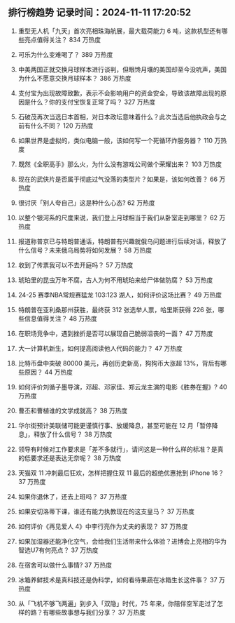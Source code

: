 
## 排行榜趋势 记录时间：2024-11-11 17:20:52
  
  1. 重型无人机「九天」首次亮相珠海航展，最大载荷能力 6 吨，这款机型还有哪些亮点值得关注？ 834 万热度
    
  2. 可乐为什么变难喝了？ 389 万热度
    
  3. 中美两国正就交换月球样本进行谈判，但眼馋月壤的美国却至今没吭声，美国为什么不愿意交换月球样本？ 386 万热度
    
  4. 支付宝为出现故障致歉，表示不会影响用户的资金安全，导致该故障出现的原因是什么？你的支付宝恢复正常了吗？ 327 万热度
    
  5. 石破茂再次当选日本首相，对日本政坛意味着什么？此次当选后他执政会与之前有什么不同？ 120 万热度
    
  6. 如果世界是虚拟的，类似电脑一般，该如何写一个死循环炸服务器？ 110 万热度
    
  7. 既然《全职高手》那么火，为什么没有游戏公司做个荣耀出来？ 103 万热度
    
  8. 现在的武侠片是否属于彻底过气没落的类型片？如果是，该如何改善？ 66 万热度
    
  9. 很讨厌「别人夸自己」这是种什么心态? 62 万热度
    
  10. 以整个银河系的尺度来说，我们登上月球相当于我们从卧室走到哪里？ 62 万热度
    
  11. 报道称普京已与特朗普通话，特朗普有兴趣就俄乌问题进行后续对话，释放了什么信号？未来俄乌局势将如何发展？ 58 万热度
    
  12. 收到了传票我可以不去开庭吗？ 57 万热度
    
  13. 琥珀里的昆虫万年不腐，古人为何不用琥珀来给尸体做防腐？ 53 万热度
    
  14. 24-25 赛季NBA常规赛猛龙 103:123 湖人，如何评价这场比赛？ 49 万热度
    
  15. 特朗普在亚利桑那州获胜，最终获 312 张选举人票，哈里斯获得 226 张，哪些信息值得关注？ 48 万热度
    
  16. 在职场竞争中，遇到挫折是否可以展现自己脆弱沮丧的一面？ 47 万热度
    
  17. 大一计算机新生，如何提高阅读他人代码的能力？ 47 万热度
    
  18. 比特币盘中突破 80000 美元，再创历史新高，狗狗币大涨超 13%，背后有哪些原因？ 44 万热度
    
  19. 如何评价刘循子墨导演，邓超、邓家佳、郑云龙主演的电影《胜券在握》? 40 万热度
    
  20. 曹丕和曹植谁的文学成就高？ 38 万热度
    
  21. 华尔街预计美联储可能更谨慎行事、放缓降息，甚至可能在 12 月「暂停降息」，释放了什么信号？ 38 万热度
    
  22. 领导有时候对工作要求是「差不多就行」，请问这是一种什么样的标准？是真的低要求还是表达无奈呢？ 38 万热度
    
  23. 天猫双 11 冲刺最后狂欢，怎样把握住双 11 最后的超绝优惠抢到 iPhone 16？ 37 万热度
    
  24. 如果你退休了，还去上班吗？ 37 万热度
    
  25. 如果安切洛蒂下课，谁还有能力执教现在的这支皇马？ 37 万热度
    
  26. 如何评价《再见爱人 4》中李行亮作为丈夫的表现？ 37 万热度
    
  27. 如果加湿器还能净化空气，会给我们生活带来什么体验？进博会上亮相的华为智选U7有何亮点？ 37 万热度
    
  28. 在宿舍可以做什么事情? 37 万热度
    
  29. 冰箱养鲜技术是真科技还是伪科学，如何看待果蔬在冰箱生长这件事？ 37 万热度
    
  30. 从「飞机不够飞两遍」到步入「双隐」时代，75 年来，你陪伴空军走过了怎样的路？有哪些故事想与我们分享？ 37 万热度
    